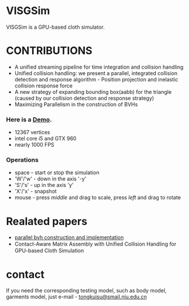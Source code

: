 # VISGSim


VISGSim is a GPU-based cloth simulator.

# CONTRIBUTIONS

  - A unified streaming pipeline for time integration and collision handling
  - Unified collision handling: we present a parallel, integrated collision detection and response algorithm - Position projection and inelastic collision response force
  - A new strategy of expanding bounding box(aabb) for the triangle (caused by our collision detection and response strategy)
  - Maximizing Parallelism in the construction of BVHs


### Here is a [Demo](https://youtu.be/e-qQirf1UiY).
  - 12367 vertices
  - intel core i5 and GTX 960
  - nearly 1000 FPS
  
### Operations
* space - start or stop the simulation
* 'W'/'w' - down in the axis '-y'
* 'S'/'s' - up in the axis 'y'
* 'X'/'x' - snapshot
* mouse - press *middle* and drag to scale, press *left* and drag to rotate

# Realated papers
* [parallel bvh construction and implementation](https://devblogs.nvidia.com/parallelforall/thinking-parallel-part-ii-tree-traversal-gpu/)
*  Contact-Aware Matrix Assembly with Uniﬁed Collision Handling for GPU-based Cloth Simulation
# contact
If you need the corresponding testing model, such as body model, garments model, just e-mail - tongkuisu@smail.nju.edu.cn



